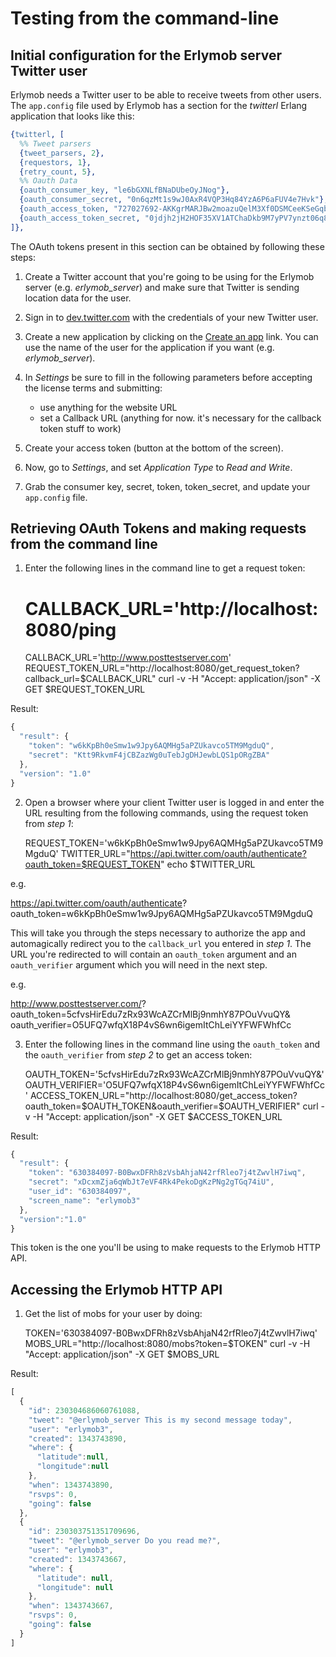 Testing from the command-line
=============================

Initial configuration for the Erlymob server Twitter user
---------------------------------------------------------

Erlymob needs a Twitter user to be able to receive tweets from
other users. The `app.config` file used by Erlymob has a section for
the *twitterl* Erlang application that looks like this:

``` erlang
{twitterl, [
  %% Tweet parsers
  {tweet_parsers, 2},
  {requestors, 1},
  {retry_count, 5},
  %% Oauth Data
  {oauth_consumer_key, "le6bGXNLfBNaDUbeOyJNog"},
  {oauth_consumer_secret, "0n6qzMt1s9wJ0AxR4VQP3Hq84YzA6P6aFUV4e7Hvk"},
  {oauth_access_token, "727027692-AKKgrMARJBw2moazuQelM3Xf0DSMCeeKSeGqbBzZ"},
  {oauth_access_token_secret, "0jdjh2jH2HOF35XV1ATChaDkb9M7yPV7ynzt06q818"}
]},
```
The OAuth tokens present in this section can be obtained by following
these steps:

1) Create a Twitter account that you're going to be using for the
Erlymob server (e.g. *erlymob_server*) and make sure that Twitter is
sending location data for the user.

2) Sign in to [dev.twitter.com](http://dev.twitter.com) with the
credentials of your new Twitter user.

3) Create a new application by clicking on the
[Create an app](https://dev.twitter.com/apps/new) link. You can use
the name of the user for the application if you want
(e.g. *erlymob_server*).

4) In *Settings* be sure to fill in the following parameters before
accepting the license terms and submitting:
    * use anything for the website URL
    * set a Callback URL (anything for now. it's necessary for the callback token stuff to work)

5) Create your access token (button at the bottom of the screen).

6) Now, go to *Settings*, and set *Application Type* to *Read and
Write*.

7) Grab the consumer key, secret, token, token_secret, and update your
`app.config` file.


Retrieving OAuth Tokens and making requests from the command line
-----------------------------------------------------------------

1) Enter the following lines in the command line to get a request token:

    # CALLBACK_URL='http://localhost:8080/ping
    CALLBACK_URL='http://www.posttestserver.com'
    REQUEST_TOKEN_URL="http://localhost:8080/get_request_token?callback_url=$CALLBACK_URL"
    curl -v -H "Accept: application/json" -X GET $REQUEST_TOKEN_URL

Result:
``` javascript
{
  "result": {
    "token": "w6kKpBh0eSmw1w9Jpy6AQMHg5aPZUkavco5TM9MgduQ",
	"secret": "Ktt9RkvmF4jCBZazWg0uTebJgDHJewbLQS1pORgZBA"
  },
  "version": "1.0"
}
```

2) Open a browser where your client Twitter user is logged in and
enter the URL resulting from the following commands, using the request
token from *step 1*:

    REQUEST_TOKEN='w6kKpBh0eSmw1w9Jpy6AQMHg5aPZUkavco5TM9MgduQ'
    TWITTER_URL="https://api.twitter.com/oauth/authenticate?oauth_token=$REQUEST_TOKEN"
    echo $TWITTER_URL

e.g.

   https://api.twitter.com/oauth/authenticate?
   oauth_token=w6kKpBh0eSmw1w9Jpy6AQMHg5aPZUkavco5TM9MgduQ

This will take you through the steps necessary to authorize the app
and automagically redirect you to the `callback_url` you entered in
*step 1*. The URL you're redirected to will contain an `oauth_token`
argument and an `oauth_verifier` argument which you will need in the
next step.

e.g.

  http://www.posttestserver.com/?
  oauth_token=5cfvsHirEdu7zRx93WcAZCrMlBj9nmhY87POuVvuQY&
  oauth_verifier=O5UFQ7wfqX18P4vS6wn6igemItChLeiYYFWFWhfCc

3) Enter the following lines in the command line using the
`oauth_token` and the `oauth_verifier` from *step 2* to get an access
token:

    OAUTH_TOKEN='5cfvsHirEdu7zRx93WcAZCrMlBj9nmhY87POuVvuQY&'
    OAUTH_VERIFIER='O5UFQ7wfqX18P4vS6wn6igemItChLeiYYFWFWhfCc'
    ACCESS_TOKEN_URL="http://localhost:8080/get_access_token?oauth_token=$OAUTH_TOKEN&oauth_verifier=$OAUTH_VERIFIER"
    curl -v -H "Accept: application/json" -X GET $ACCESS_TOKEN_URL

Result:
``` javascript
{
  "result": {
    "token": "630384097-B0BwxDFRh8zVsbAhjaN42rfRleo7j4tZwvlH7iwq",
    "secret": "xDcxmZja6qWbJt7eVF4Rk4PekoDgKzPNg2gTGq74iU",
    "user_id": "630384097",
    "screen_name": "erlymob3"
  },
  "version":"1.0"
}
```
This token is the one you'll be using to make requests to the Erlymob
HTTP API.


Accessing the Erlymob HTTP API
------------------------------

1) Get the list of mobs for your user by doing:

    TOKEN='630384097-B0BwxDFRh8zVsbAhjaN42rfRleo7j4tZwvlH7iwq'
    MOBS_URL="http://localhost:8080/mobs?token=$TOKEN"
    curl -v -H "Accept: application/json" -X GET $MOBS_URL

Result:
``` javascript
[
  {
    "id": 230304686060761088,
    "tweet": "@erlymob_server This is my second message today",
    "user": "erlymob3",
    "created": 1343743890,
    "where": {
      "latitude":null,
      "longitude":null
    },
    "when": 1343743890,
    "rsvps": 0,
    "going": false
  },
  {
    "id": 230303751351709696,
    "tweet": "@erlymob_server Do you read me?",
    "user": "erlymob3",
    "created": 1343743667,
    "where": {
      "latitude": null,
      "longitude": null
    },
    "when": 1343743667,
    "rsvps": 0,
    "going": false
  }
]
```
